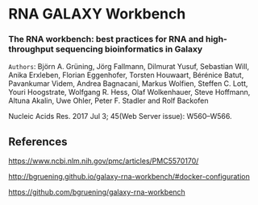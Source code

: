 RNA GALAXY Workbench
====================

### The RNA workbench: best practices for RNA and high-throughput sequencing bioinformatics in Galaxy ###

``Authors``: Björn A. Grüning, Jörg Fallmann, Dilmurat Yusuf, Sebastian Will, Anika Erxleben, Florian Eggenhofer, Torsten Houwaart, Bérénice Batut, Pavankumar Videm, Andrea Bagnacani, Markus Wolfien, Steffen C. Lott, Youri Hoogstrate, Wolfgang R. Hess, Olaf Wolkenhauer, Steve Hoffmann, Altuna Akalin, Uwe Ohler, Peter F. Stadler and Rolf Backofen

Nucleic Acids Res. 2017 Jul 3; 45(Web Server issue): W560–W566.

References
----------

https://www.ncbi.nlm.nih.gov/pmc/articles/PMC5570170/

http://bgruening.github.io/galaxy-rna-workbench/#docker-configuration

https://github.com/bgruening/galaxy-rna-workbench
